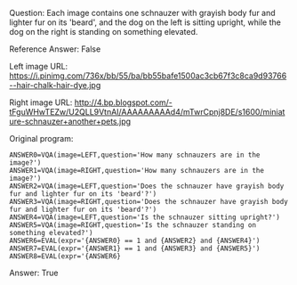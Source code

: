 Question: Each image contains one schnauzer with grayish body fur and lighter fur on its 'beard', and the dog on the left is sitting upright, while the dog on the right is standing on something elevated.

Reference Answer: False

Left image URL: https://i.pinimg.com/736x/bb/55/ba/bb55bafe1500ac3cb67f3c8ca9d93766--hair-chalk-hair-dye.jpg

Right image URL: http://4.bp.blogspot.com/-tFguWHwTEZw/U2QLL9VtnAI/AAAAAAAAAd4/mTwrCpnj8DE/s1600/miniature-schnauzer+another+pets.jpg

Original program:

```
ANSWER0=VQA(image=LEFT,question='How many schnauzers are in the image?')
ANSWER1=VQA(image=RIGHT,question='How many schnauzers are in the image?')
ANSWER2=VQA(image=LEFT,question='Does the schnauzer have grayish body fur and lighter fur on its 'beard'?')
ANSWER3=VQA(image=RIGHT,question='Does the schnauzer have grayish body fur and lighter fur on its 'beard'?')
ANSWER4=VQA(image=LEFT,question='Is the schnauzer sitting upright?')
ANSWER5=VQA(image=RIGHT,question='Is the schnauzer standing on something elevated?')
ANSWER6=EVAL(expr='{ANSWER0} == 1 and {ANSWER2} and {ANSWER4}')
ANSWER7=EVAL(expr='{ANSWER1} == 1 and {ANSWER3} and {ANSWER5}')
ANSWER8=EVAL(expr='{ANSWER6}
```
Answer: True

